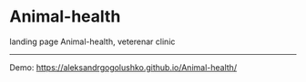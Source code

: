 # Animal-health
landing page Animal-health, veterenar clinic
_________________________________________________
Demo: https://aleksandrgogolushko.github.io/Animal-health/
